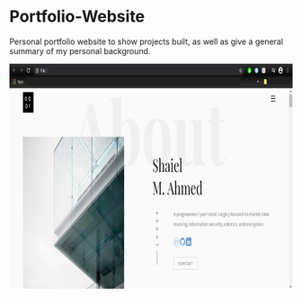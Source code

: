 # Portfolio-Website

Personal portfolio website to show projects built, as well as give a general summary of my personal background.

<img src="images/screen.png"  height="400" />
